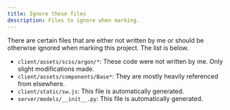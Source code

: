 ```yaml
---
title: Ignore these files
description: Files to ignore when marking.
---
```


There are certain files that are either not written by me or should be otherwise ignored when
marking this project. The list is below.

- `client/assets/scss/argon/*`: These code were not written by me. Only slight modifications made.
- `client/assets/components/Base*`: They are mostly heavily referenced from elsewhere.
- `client/static/sw.js`: This file is automatically generated.
- `server/models/__init__.py`: This file is automatically generated.
